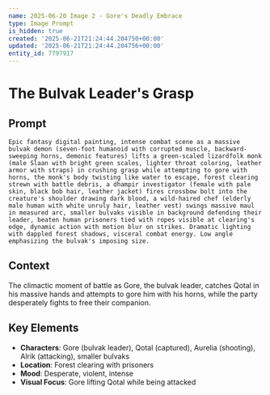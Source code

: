 ```yaml
---
name: 2025-06-20 Image 2 - Gore's Deadly Embrace
type: Image Prompt
is_hidden: true
created: '2025-06-21T21:24:44.204750+00:00'
updated: '2025-06-21T21:24:44.204756+00:00'
entity_id: 7797917
---
```


# The Bulvak Leader's Grasp

## Prompt

```
Epic fantasy digital painting, intense combat scene as a massive bulvak demon (seven-foot humanoid with corrupted muscle, backward-sweeping horns, demonic features) lifts a green-scaled lizardfolk monk (male Slaan with bright green scales, lighter throat coloring, leather armor with straps) in crushing grasp while attempting to gore with horns, the monk's body twisting like water to escape, forest clearing strewn with battle debris, a dhampir investigator (female with pale skin, black bob hair, leather jacket) fires crossbow bolt into the creature's shoulder drawing dark blood, a wild-haired chef (elderly male human with white unruly hair, leather vest) swings massive maul in measured arc, smaller bulvaks visible in background defending their leader, beaten human prisoners tied with ropes visible at clearing's edge, dynamic action with motion blur on strikes. Dramatic lighting with dappled forest shadows, visceral combat energy. Low angle emphasizing the bulvak's imposing size.
```

## Context

The climactic moment of battle as Gore, the bulvak leader, catches Qotal in his massive hands and attempts to gore him with his horns, while the party desperately fights to free their companion.

## Key Elements

- **Characters**: Gore (bulvak leader), Qotal (captured), Aurelia (shooting), Alrik (attacking), smaller bulvaks
- **Location**: Forest clearing with prisoners
- **Mood**: Desperate, violent, intense
- **Visual Focus**: Gore lifting Qotal while being attacked